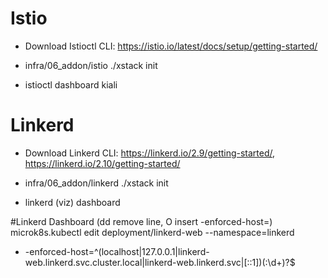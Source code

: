 # Istio
- Download Istioctl CLI: https://istio.io/latest/docs/setup/getting-started/
- infra/06_addon/istio ./xstack init

- istioctl dashboard kiali
       
# Linkerd
- Download Linkerd CLI: https://linkerd.io/2.9/getting-started/, https://linkerd.io/2.10/getting-started/
- infra/06_addon/linkerd ./xstack init

- linkerd (viz) dashboard

#Linkerd Dashboard (dd remove line, O insert -enforced-host=)
microk8s.kubectl edit deployment/linkerd-web --namespace=linkerd
- -enforced-host=^(localhost|127\.0\.0\.1|linkerd-web\.linkerd\.svc\.cluster\.local|linkerd-web\.linkerd\.svc|\[::1\])(:\d+)?$
